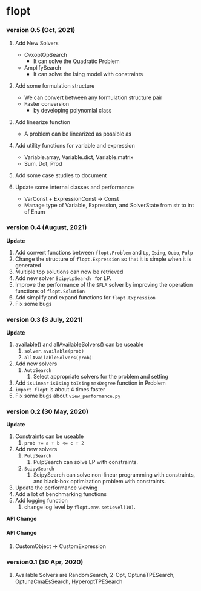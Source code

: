 # flopt

### version 0.5 (Oct, 2021)

1. Add New Solvers
    - CvxoptQpSearch
      - It can solve the Quadratic Problem
    - AmplifySearch
        - It can solve the Ising model with constraints

2. Add some formulation structure
    - We can convert between any formulation structure pair
    - Faster conversion
        - by developing polynomial class

3. Add linearize function
    - A problem can be linearized as possible as

4. Add utility functions for variable and expression
    - Variable.array, Variable.dict, Variable.matrix
    - Sum, Dot, Prod

5. Add some case studies to document

6. Update some internal classes and performance
    - VarConst + ExpressionConst → Const
    - Manage type of Variable, Expression, and SolverState from str to int of Enum



### version 0.4 (August, 2021)

**Update**

1. Add convert functions between `flopt.Problem` and `Lp`, `Ising`, `Qubo`, `Pulp`
2. Change the structure of `flopt.Expression` so that it is simple when it is generated
3. Multiple top solutions can now be retrieved
4. Add new solver `ScipyLpSearch ` for LP.
5. Improve the performance of the `SFLA` solver by improving the operation functions of `flopt.Solution`
6. Add simplify and expand functions for `flopt.Expression`
7. Fix some bugs



### version 0.3 (3 July, 2021)

**Update**

1. available() and allAvailableSolvers() can be useable
   1. `solver.available(prob)`
   2. `allAvailableSolvers(prob)`
2. Add new solvers
   1. `AutoSearch`
      1. Select appropriate solvers for the problem and setting
3. Add `isLinear` `isIsing` `toIsing` `maxDegree` function in Problem
4. `import flopt` is about 4 times faster
5. Fix some bugs about `view_performance.py`



### version 0.2 (30 May, 2020)

**Update**

1. Constraints can be useable
   1. `prob += a + b <= c + 2`
2. Add new solvers
   1. `PulpSearch`
      1. PulpSearch can solve LP with constraints.
   2. `ScipySearch`
      1. ScipySearch can solve non-linear programming with constraints, and black-box optimization problem with constraints.
3. Update the performance viewing
4. Add a lot of benchmarking functions
5. Add logging function
   1. change log level by `flopt.env.setLevel(10)`.

**API Change**

#### API Change

1. CustomObject → CustomExpression



### version0.1 (30 Apr, 2020)

1. Available Solvers are RandomSearch, 2-Opt, OptunaTPESearch, OptunaCmaEsSearch, HyperoptTPESearch

